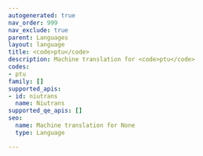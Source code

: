 ```yaml
---
autogenerated: true
nav_order: 999
nav_exclude: true
parent: Languages
layout: language
title: <code>ptu</code>
description: Machine translation for <code>ptu</code>
codes:
- ptu
family: []
supported_apis:
- id: niutrans
  name: Niutrans
supported_qe_apis: []
seo:
  name: Machine translation for None
  type: Language

---
```


